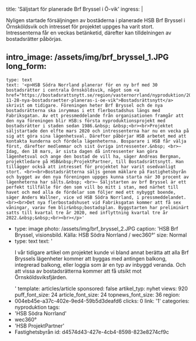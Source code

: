 title: 'Säljstart för planerade Brf Bryssel i Ö-vik'
ingress: |
  <p>Nyligen startade försäljningen av bostäderna i planerade HSB Brf Bryssel i Örnsköldsvik och intresset för projektet uppges ha varit stort. Intressenterna får en veckas betänketid, därefter kan tilldelningen av bostadsrätter påbörjas.
  </p>
  
intro_image: /assets/img/brf_bryssel_1.JPG
long_form:
  -
    type: text
    text: '<p>HSB Södra Norrland planerar för en ny brf med 30 bostadsrätter i centrala Örnsköldsvik, något som <a href="https://bostadsrattsnytt.se/region/vasternorrland/nyproduktion/2019-11-28-nya-bostadsraetter-planeras-i-oe-vik">Bostadsrättsnytt</a> skrivit om tidigare. Föreningen heter Brf Bryssel och de nya bostadsrätterna ska inrymmas i ett flerbostadshus längs med Fabriksgatan. Av ett pressmeddelande från organisationen framgår att den nya föreningen blir HSB:s första nyproduktionsprojekt med bostadsrätter i staden sedan 1986.&nbsp; &nbsp;<br><br>Projektet säljstartade den elfte mars 2020 och intressenterna har nu en vecka på sig att göra sina lägenhetsval. Därefter påbörjar HSB arbetet med att kontakta kunderna och fördela lägenheterna. Bosparare i HSB får välja först, därefter medlemmar och sist övriga intressenter.&nbsp; <br>– Idag, den 18 mars, är sista dagen då intressenter kan göra lägenhetsval och ange den bostad de vill ha, säger Andreas Bergman, projektledare på HSB&nbsp;ProjektPartner, till Bostadsrättsnytt. Han tillägger också att intresset för projektet har varit osedvanligt stort. <br><br>Bostadsrätterna säljs genom mäklare på Fastighetsbyrån och bygget av den nya föreningen uppges kunna starta när 30 procent av lägenheterna har sålts.&nbsp; <br>– Säljstarten av brf Bryssel är ett perfekt tillfälle för den som vill bo mitt i stan, med närhet till havet och med alla de fördelar som följer med ett nybyggt boende, säger Anders Wallner, vice vd HSB Södra Norrland, i pressmeddelandet.<br><br>Det nya flerbostadshuset vid Fabriksgatan kommer att få sex våningar, varav fem blir&nbsp;bostadsplan. Byggstarten har preliminärt satts till kvartal tre år 2020, med inflyttning kvartal tre år 2022.&nbsp;&nbsp;<br><br></p>'
  -
    type: image
    photo: /assets/img/brf_bryssel_2.JPG
    caption: 'HSB Brf Bryssel, visionsbild. Källa: HSB Södra Norrland / wec360°'
    size: Normal
  -
    type: text
    text: '<p>I vår tidigare artikel om projektet kunde vi bland annat berätta att alla Brf Bryssels lägenheter kommer att byggas med antingen balkong, integrerad balkong, eller loggia som är en typ av inbyggd veranda. Och att vissa av bostadsrätterna kommer att få utsikt mot Örnsköldsviksfjärden.&nbsp; &nbsp;&nbsp;</p>'
template: articles/article
sponsored: false
artikel_typ: nyhet
views: 920
puff_font_size: 24
article_font_size: 24
topnews_font_size: 36
region:
  - 004eb45e-a37c-402e-9ed4-59b5d3deafd6
clicks: 0
link: '1'
categories: nyproduktion
tags:
  - 'HSB Södra Norrland'
  - wec360°
  - 'HSB ProjektPartner'
  - Fastighetsbyrån
id: d4574d43-427e-4cb4-8598-823e8274cf9c
